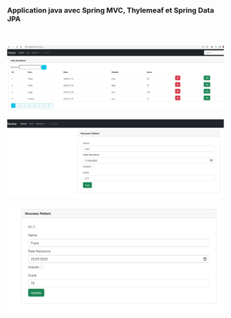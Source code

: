 <h3>Application java avec  Spring MVC, Thylemeaf et Spring Data JPA</h3>
<br></br>
<img src="captures/index.jpg">
<br></br>
<img src="captures/new.jpg">
<br></br>
<img src="captures/update.jpg">
